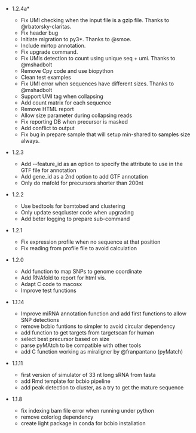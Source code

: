 - 1.2.4a*

  * Fix UMI checking when the input file is a gzip file. Thanks to @rbatorsky-claritas.
  * Fix header bug
  * Initiate migration to py3*. Thanks to @smoe.
  * Include mirtop annotation.
  * Fix upgrade command.
  * Fix UMIs detection to count using unique seq + umi. Thanks to @mshadbolt
  * Remove Cpy code and use biopython
  * Clean test examples
  * Fix UMI error when sequences have different sizes. Thanks to @mshadbolt
  * Support UMI tag when collapsing
  * Add count matrix for each sequence
  * Remove HTML report
  * Allow size parameter during collapsing reads
  * Fix reporting DB when precursor is masked
  * Add conflict to output
  * Fix bug in prepare sample that will setup min-shared
    to samples size always.

- 1.2.3

  * Add --feature_id as an option to specify the attribute
    to use in the GTF file for annotation
  * Add gene_id as a 2nd option to add GTF annotation
  * Only do rnafold for precursors shorter than 200nt

- 1.2.2

  * Use bedtools for bamtobed and clustering
  * Only update seqcluster code when upgrading
  * Add beter logging to prepare sub-command

- 1.2.1

  * Fix expression profile when no sequence at that position
  * Fix reading from profile file to avoid calculation

- 1.2.0

  * Add function to map SNPs to genome coordinate
  * Add RNAfold to report for html vis.
  * Adapt C code to macosx
  * Improve test functions

- 1.1.14

  * Improve miRNA annotation function and add first functions
  to allow SNP detections
  * remove bcbio funtions to simpler to avoid circular dependency
  * add function to get targets from targetscan for human
  * select best precursor based on size
  * parse pyMAtch to be compatible with other tools
  * add C function working as miraligner by @franpantano (pyMatch)

- 1.1.11

  * first version of simulator of 33 nt long sRNA from fasta
  * add Rmd template for bcbio pipeline
  * add peak detection to cluster, as a try to get the mature sequence

- 1.1.8

  * fix indexing bam file error when running under python
  * remove colorlog dependency
  * create light package in conda for bcbio installation
